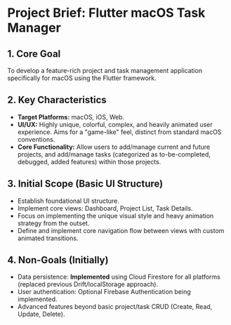 # Project Brief: Flutter macOS Task Manager

## 1. Core Goal

To develop a feature-rich project and task management application specifically for macOS using the Flutter framework.

## 2. Key Characteristics

*   **Target Platforms:** macOS, iOS, Web.
*   **UI/UX:** Highly unique, colorful, complex, and heavily animated user experience. Aims for a "game-like" feel, distinct from standard macOS conventions.
*   **Core Functionality:** Allow users to add/manage current and future projects, and add/manage tasks (categorized as to-be-completed, debugged, added features) within those projects.

## 3. Initial Scope (Basic UI Structure)

*   Establish foundational UI structure.
*   Implement core views: Dashboard, Project List, Task Details.
*   Focus on implementing the unique visual style and heavy animation strategy from the outset.
*   Define and implement core navigation flow between views with custom animated transitions.

## 4. Non-Goals (Initially)

*   Data persistence: **Implemented** using Cloud Firestore for all platforms (replaced previous Drift/localStorage approach).
*   User authentication: Optional Firebase Authentication being implemented.
*   Advanced features beyond basic project/task CRUD (Create, Read, Update, Delete).